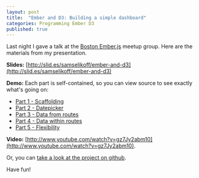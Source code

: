 ```yaml
---
layout: post
title:  "Ember and D3: Building a simple dashboard"
categories: Programming Ember D3
published: true
---
```


Last night I gave a talk at the [Boston Ember.js](http://www.meetup.com/Boston-Ember-js/) meetup group. Here are the materials from my presentation.

**Slides:** [http://slid.es/samselikoff/ember-and-d3](http://slid.es/samselikoff/ember-and-d3)

**Demo:** Each part is self-contained, so you can view source to see exactly what's going on:  

 - [Part 1 - Scaffolding](/projects/d3-ember-simple-dashboard/part1-scaffolding.html)
 - [Part 2 - Datepicker](/projects/d3-ember-simple-dashboard/part2-datepicker.html)
 - [Part 3 - Data from routes](/projects/d3-ember-simple-dashboard/part3-data-from-routes.html)
 - [Part 4 - Data within routes](/projects/d3-ember-simple-dashboard/part4-data-within-routes.html)
 - [Part 5 - Flexibility](/projects/d3-ember-simple-dashboard/part5-flexibility.html)

 **Video:** [http://www.youtube.com/watch?v=gz7Jy2abm10](http://www.youtube.com/watch?v=gz7Jy2abm10).

 Or, you can [take a look at the project on github](https://github.com/samselikoff/talks).

 Have fun!
